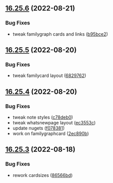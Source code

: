 ## [16.25.6](https://github.com/phandcock/GrampsView/compare/v16.25.5...v16.25.6) (2022-08-21)


### Bug Fixes

* tweak familygraph cards and links ([b95bce2](https://github.com/phandcock/GrampsView/commit/b95bce22721f2a5b53cb4ce92fb37f780345e3de))



## [16.25.5](https://github.com/phandcock/GrampsView/compare/v16.25.4...v16.25.5) (2022-08-20)


### Bug Fixes

* tweak familycard layout ([6829762](https://github.com/phandcock/GrampsView/commit/68297623025e2515cee603d229b3586fa526266c))



## [16.25.4](https://github.com/phandcock/GrampsView/compare/v16.25.3...v16.25.4) (2022-08-20)


### Bug Fixes

* tweak note styles ([c78deb0](https://github.com/phandcock/GrampsView/commit/c78deb04d2de66a007c3e91008f7444d64809217))
* tweak whatsnewpage layout ([ec3553c](https://github.com/phandcock/GrampsView/commit/ec3553cf9fd817b9202ed58d880c42ae2279b7dc))
* update nugets ([f078381](https://github.com/phandcock/GrampsView/commit/f078381a18a11915f514c833b98153b93930d97f))
* work on familygraphcard ([2ec890b](https://github.com/phandcock/GrampsView/commit/2ec890b62bcf5352f7916b6914af10e8ab60f41f))



## [16.25.3](https://github.com/phandcock/GrampsView/compare/v16.25.2...v16.25.3) (2022-08-18)


### Bug Fixes

* rework cardsizes ([86566bd](https://github.com/phandcock/GrampsView/commit/86566bddfcabbc28505983bb1739e5218c8f68b3))



